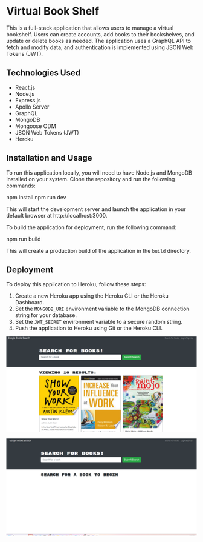 # Virtual Book Shelf

This is a full-stack application that allows users to manage a virtual bookshelf. Users can create accounts, add books to their bookshelves, and update or delete books as needed. The application uses a GraphQL API to fetch and modify data, and authentication is implemented using JSON Web Tokens (JWT).

## Technologies Used

- React.js
- Node.js
- Express.js
- Apollo Server
- GraphQL
- MongoDB
- Mongoose ODM
- JSON Web Tokens (JWT)
- Heroku

## Installation and Usage

To run this application locally, you will need to have Node.js and MongoDB installed on your system. Clone the repository and run the following commands:

npm install
npm run dev


This will start the development server and launch the application in your default browser at http://localhost:3000.

To build the application for deployment, run the following command:

npm run build


This will create a production build of the application in the `build` directory.

## Deployment

To deploy this application to Heroku, follow these steps:

1. Create a new Heroku app using the Heroku CLI or the Heroku Dashboard.
2. Set the `MONGODB_URI` environment variable to the MongoDB connection string for your database.
3. Set the `JWT_SECRET` environment variable to a secure random string.
4. Push the application to Heroku using Git or the Heroku CLI.


![Screenshot of Virtualweb in server](./client/public/screenshot.png)


![Screenshot of Virtualweb in server](./client/public/screenshot2.png)
